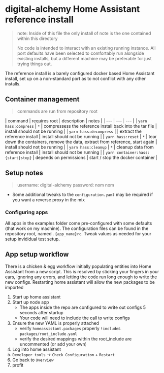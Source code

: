 # digital-alchemy Home Assistant reference install

> note: Inside of this file the only install of note is the one contained within this directory
>
> No code is intended to interact with an existing running instance.
> All port defaults have been selected to comfortably run alongside existing installs, but a different machine may be preferable for just trying things out.

The reference install is a barely configured docker based Home Assistant install, set up on a non-standard port as to not conflict with any other installs.

## Container management

> commands are run from repository root

| command | requires root | description | notes |
| --- | --- | --- |
| `yarn hass:compress` | `*` | compressess the reference install back into the tar file | install should not be running |
| `yarn hass:decompress` |  | extract the reference install | install should not be running |
| `yarn hass:reset` | `*` | tear down the containers, remove the data, extract from reference, start again | install should not be running |
| `yarn hass:cleanup` | `*` | cleanup data from reference install |  install should not be running |
| `yarn container:hass:{start|stop}` | depends on permissions | start / stop the docker container |

## Setup notes

> username: digital-alchemy
> password: nom nom

- Some additional tweaks to the `configuration.yaml` may be required if you want a reverse proxy in the mix

### Configuring apps

All apps in the examples folder come pre-configured with some defaults (that work on my machine).
The configuration files can be found in the repository root, named `.{app_name}rc`.
Tweak values as needed for your setup invididual test setup.

## App setup workflow

There is a chicken & egg workflow initially populating entities into Home Assistant from a new script.
This is resolved by sticking your fingers in your ears, ignoring any errors, and letting the code run long enough to write the new configs.
Restarting home assistant will allow the new packages to be imported

1) Start up home assistant
2) Start up node app
   - The apps inside the repo are configured to write out configs 5 seconds after startup
   - Your code will need to include the call to write configs
3) Ensure the new YAML is properly attached
   - verify `homeassistant.packages` properly `!include`s `packages/root_include.yaml`
   - verify the desired mappings within the root_include are uncommented (or add your own)
4) Log into home assistant
5) `Developer tools` -> `Check Configuration` + `Restart`
6) Go back to `Overview`
7) profit
